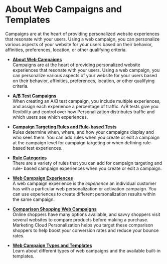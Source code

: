 

# About Web Campaigns and Templates

Campaigns are at the heart of providing personalized website experiences that
resonate with your users. Using a web campaign, you can personalize various
aspects of your website for your users based on their behavior, affinities,
preferences, location, or other qualifying criteria.

  * **[About Web Campaigns](https://help.salesforce.com/s/articleView?id=sf.mc_pers_web_campaign_about.htm&language=en_US&type=5)**  
Campaigns are at the heart of providing personalized website experiences that
resonate with your users. Using a web campaign, you can personalize various
aspects of your website for your users based on their behavior, affinities,
preferences, location, or other qualifying criteria.

  * **[A/B Test Campaigns](https://help.salesforce.com/s/articleView?id=sf.mc_pers_web_campaign_a_b_test.htm&language=en_US&type=5)**  
When creating an A/B test campaign, you include multiple experiences, and
assign each experience a percentage of traffic. A/B tests give you flexibility
and control over how Personalization distributes traffic and which users see
which experiences.

  * **[Campaign Targeting Rules and Rule-based Tests](https://help.salesforce.com/s/articleView?id=sf.mc_pers_web_campaign_rule_based_test.htm&language=en_US&type=5)**  
Rules determine when, where, and how your campaigns display and who sees them.
You can add rules when you create or edit a campaign at the campaign level for
campaign targeting or when defining rule-based test experiences.

  * **[Rule Categories](https://help.salesforce.com/s/articleView?id=sf.mc_pers_web_campaign_rule.htm&language=en_US&type=5)**  
There are a variety of rules that you can add for campaign targeting and rule-
based campaign experiences when you create or edit a campaign.

  * **[Web Campaign Experiences](https://help.salesforce.com/s/articleView?id=sf.mc_pers_web_campaign_experience.htm&language=en_US&type=5)**  
A web campaign experience is the _experience_ an individual customer has with
a particular web personalization or activation campaign. You can use
experiences to create different personalization results within the same
campaign.

  * **[Comparison Shopping Web Campaigns](https://help.salesforce.com/s/articleView?id=sf.mc_pers_web_campaign_comparison_shopping.htm&language=en_US&type=5)**  
Online shoppers have many options available, and savvy shoppers visit several
websites to compare products before making a purchase. Marketing Cloud
Personalization helps you target these comparison shoppers to help boost your
conversion rates and reduce your bounce rates.

  * **[Web Campaign Types and Templates](https://help.salesforce.com/s/articleView?id=sf.mc_pers_web_campaign_types.htm&language=en_US&type=5)**  
Learn about different types of web campaigns and the available built-in
templates.

